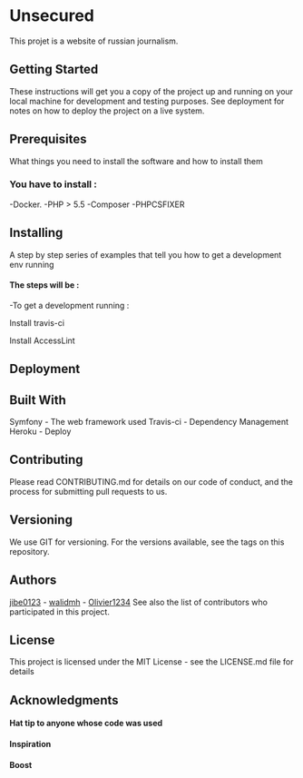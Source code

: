 # Unsecured

This projet is a website of russian journalism.

## Getting Started

These instructions will get you a copy of the project up and running on your local machine for development and testing purposes. See deployment for notes on how to deploy the project on a live system.

## Prerequisites

What things you need to install the software and how to install them

### You have to install : 

-Docker.
-PHP > 5.5
-Composer
-PHPCSFIXER

## Installing

A step by step series of examples that tell you how to get a development env running

#### The steps will be :

-To get a development running :

Install travis-ci

Install AccessLint

## Deployment



## Built With

Symfony - The web framework used
Travis-ci - Dependency Management
Heroku  - Deploy

## Contributing

Please read CONTRIBUTING.md for details on our code of conduct, and the process for submitting pull requests to us.

## Versioning

We use GIT for versioning. For the versions available, see the tags on this repository.

## Authors

[jibe0123](https://github.com/jibe0123) - [walidmh](https://github.com/walidmh) - [Olivier1234](https://github.com/Olivier1234) 
See also the list of contributors who participated in this project.

## License

This project is licensed under the MIT License - see the LICENSE.md file for details

## Acknowledgments

#### Hat tip to anyone whose code was used
#### Inspiration
#### Boost 
